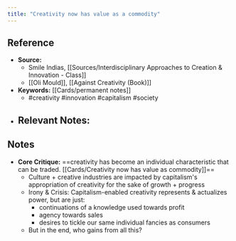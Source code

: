 ```yaml
---
title: "Creativity now has value as a commodity"
---
```

## Reference
- **Source:** 
	- Smile Indias, [[Sources/Interdisciplinary Approaches to Creation & Innovation - Class]]
	- [[Oli Mould]], [[Against Creativity (Book)]]
- **Keywords:** [[Cards/permanent notes]]
	- #creativity #innovation #capitalism #society 
- **Relevant Notes:**
	- 
## Notes
- **Core Critique:** ==creativity has become an individual characteristic that can be traded. [[Cards/Creativity now has value as commodity]]==
	- Culture + creative industries are impacted by capitalism's appropriation of creativity for the sake of growth + progress
	- Irony & Crisis: Capitalism-enabled creativity represents & actualizes power, but are just:
		- continuations of a knowledge used towards profit
		- agency towards sales
		- desires to tickle our same individual fancies as consumers
	- But in the end, who gains from all this?